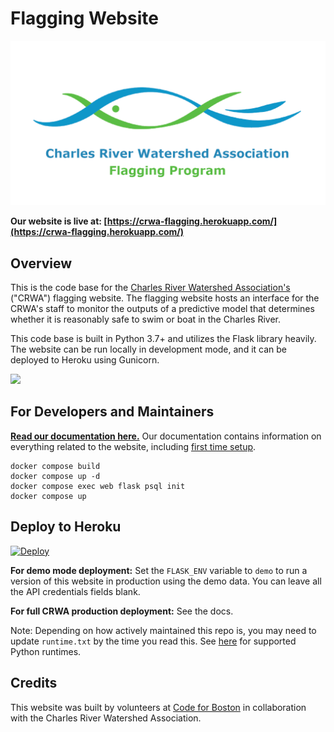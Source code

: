 # Flagging Website

![](app/static/images/og_preview.png)

**Our website is live at: [https://crwa-flagging.herokuapp.com/](https://crwa-flagging.herokuapp.com/)**

## Overview

This is the code base for the [Charles River Watershed Association's](https://crwa.org/) ("CRWA") flagging website. The flagging website hosts an interface for the CRWA's staff to monitor the outputs of a predictive model that determines whether it is reasonably safe to swim or boat in the Charles River.

This code base is built in Python 3.7+ and utilizes the Flask library heavily. The website can be run locally in development mode, and it can be deployed to Heroku using Gunicorn.

[![](../../workflows/Quality%20check/badge.svg)](../../actions)

## For Developers and Maintainers

**[Read our documentation here.](https://codeforboston.github.io/flagging/)** Our documentation contains information on everything related to the website, including [first time setup](https://codeforboston.github.io/flagging/setup/).

```shell
docker compose build
docker compose up -d
docker compose exec web flask psql init
docker compose up
```

## Deploy to Heroku

[![Deploy](https://www.herokucdn.com/deploy/button.svg)](https://heroku.com/deploy)

**For demo mode deployment:** Set the `FLASK_ENV` variable to `demo` to run a version of this website in production using the demo data. You can leave all the API credentials fields blank.

**For full CRWA production deployment:** See the docs.

Note: Depending on how actively maintained this repo is, you may need to update `runtime.txt` by the time you read this. See [here](https://devcenter.heroku.com/articles/python-support#supported-runtimes) for supported Python runtimes.

## Credits

This website was built by volunteers at [Code for Boston](https://www.codeforboston.org/) in collaboration with the Charles River Watershed Association.
